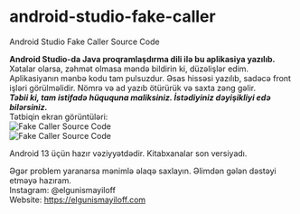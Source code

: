 # android-studio-fake-caller
Android Studio Fake Caller Source Code

<b>Android Studio-da Java proqramlaşdırma dili ilə bu aplikasiya yazılıb.</b><br>
Xətalar olarsa, zəhmət olmasa məndə bildirin ki, düzəlişlər edim.
Aplikasiyanın mənbə kodu tam pulsuzdur. Əsas hissəsi yazılıb, sadəcə front işləri görülməlidir.
Nömrə və ad yazıb ötürürük və saxta zəng gəlir.<br>
<b><i>Təbii ki, tam istifadə hüququna maliksiniz. İstədiyiniz dəyişikliyi edə bilərsiniz.</i></b><br>
Tətbiqin ekran görüntüləri:<br>
<img src="screenshots/s1.jpg" alt="Fake Caller Source Code"/><br>
<img src="screenshots/s2.jpg" alt="Fake Caller Source Code"/>

Android 13 üçün hazır vəziyyətdədir. Kitabxanalar son versiyadı.<br>

Əgər problem yaranarsa mənimlə əlaqə saxlayın. Əlimdən gələn dəstəyi etməyə hazıram.<br>
Instagram: @elgunismayiloff<br>
Website: https://elgunismayiloff.com<br>
